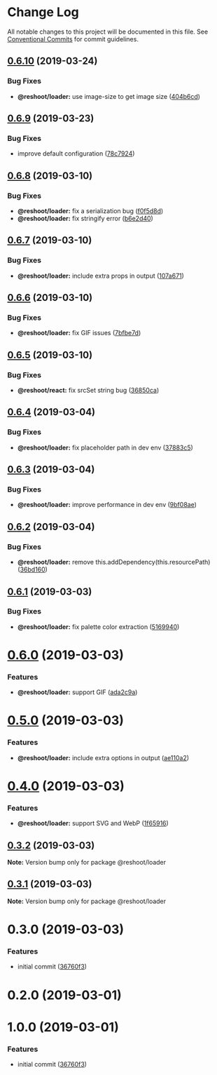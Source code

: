 # Change Log

All notable changes to this project will be documented in this file.
See [Conventional Commits](https://conventionalcommits.org) for commit guidelines.

## [0.6.10](https://github.com/billykwok/reshoot/packages/reshoot-loader/compare/@reshoot/loader@0.6.9...@reshoot/loader@0.6.10) (2019-03-24)


### Bug Fixes

* **@reshoot/loader:** use image-size to get image size ([404b6cd](https://github.com/billykwok/reshoot/packages/reshoot-loader/commit/404b6cd))





## [0.6.9](https://github.com/billykwok/reshoot/packages/reshoot-loader/compare/@reshoot/loader@0.6.8...@reshoot/loader@0.6.9) (2019-03-23)


### Bug Fixes

* improve default configuration ([78c7924](https://github.com/billykwok/reshoot/packages/reshoot-loader/commit/78c7924))





## [0.6.8](https://github.com/billykwok/reshoot/packages/reshoot-loader/compare/@reshoot/loader@0.6.7...@reshoot/loader@0.6.8) (2019-03-10)


### Bug Fixes

* **@reshoot/loader:** fix a serialization bug ([f0f5d8d](https://github.com/billykwok/reshoot/packages/reshoot-loader/commit/f0f5d8d))
* **@reshoot/loader:** fix stringify error ([b6e2d40](https://github.com/billykwok/reshoot/packages/reshoot-loader/commit/b6e2d40))





## [0.6.7](https://github.com/billykwok/reshoot/packages/reshoot-loader/compare/@reshoot/loader@0.6.6...@reshoot/loader@0.6.7) (2019-03-10)


### Bug Fixes

* **@reshoot/loader:** include extra props in output ([107a671](https://github.com/billykwok/reshoot/packages/reshoot-loader/commit/107a671))





## [0.6.6](https://github.com/billykwok/reshoot/packages/reshoot-loader/compare/@reshoot/loader@0.6.5...@reshoot/loader@0.6.6) (2019-03-10)


### Bug Fixes

* **@reshoot/loader:** fix GIF issues ([7bfbe7d](https://github.com/billykwok/reshoot/packages/reshoot-loader/commit/7bfbe7d))





## [0.6.5](https://github.com/billykwok/reshoot/packages/reshoot-loader/compare/@reshoot/loader@0.6.4...@reshoot/loader@0.6.5) (2019-03-10)


### Bug Fixes

* **@reshoot/react:** fix srcSet string bug ([36850ca](https://github.com/billykwok/reshoot/packages/reshoot-loader/commit/36850ca))





## [0.6.4](https://github.com/billykwok/reshoot/packages/reshoot-loader/compare/@reshoot/loader@0.6.3...@reshoot/loader@0.6.4) (2019-03-04)


### Bug Fixes

* **@reshoot/loader:** fix placeholder path in dev env ([37883c5](https://github.com/billykwok/reshoot/packages/reshoot-loader/commit/37883c5))





## [0.6.3](https://github.com/billykwok/reshoot/packages/reshoot-loader/compare/@reshoot/loader@0.6.2...@reshoot/loader@0.6.3) (2019-03-04)


### Bug Fixes

* **@reshoot/loader:** improve performance in dev env ([9bf08ae](https://github.com/billykwok/reshoot/packages/reshoot-loader/commit/9bf08ae))





## [0.6.2](https://github.com/billykwok/reshoot/packages/reshoot-loader/compare/@reshoot/loader@0.6.1...@reshoot/loader@0.6.2) (2019-03-04)


### Bug Fixes

* **@reshoot/loader:** remove this.addDependency(this.resourcePath) ([36bd160](https://github.com/billykwok/reshoot/packages/reshoot-loader/commit/36bd160))





## [0.6.1](https://github.com/billykwok/reshoot/packages/reshoot-loader/compare/@reshoot/loader@0.6.0...@reshoot/loader@0.6.1) (2019-03-03)


### Bug Fixes

* **@reshoot/loader:** fix palette color extraction ([5169940](https://github.com/billykwok/reshoot/packages/reshoot-loader/commit/5169940))





# [0.6.0](https://github.com/billykwok/reshoot/packages/reshoot-loader/compare/@reshoot/loader@0.5.0...@reshoot/loader@0.6.0) (2019-03-03)


### Features

* **@reshoot/loader:** support GIF ([ada2c9a](https://github.com/billykwok/reshoot/packages/reshoot-loader/commit/ada2c9a))





# [0.5.0](https://github.com/billykwok/reshoot/packages/reshoot-loader/compare/@reshoot/loader@0.4.0...@reshoot/loader@0.5.0) (2019-03-03)


### Features

* **@reshoot/loader:** include extra options in output ([ae110a2](https://github.com/billykwok/reshoot/packages/reshoot-loader/commit/ae110a2))





# [0.4.0](https://github.com/billykwok/reshoot/packages/reshoot-loader/compare/@reshoot/loader@0.3.2...@reshoot/loader@0.4.0) (2019-03-03)


### Features

* **@reshoot/loader:** support SVG and WebP ([1f65916](https://github.com/billykwok/reshoot/packages/reshoot-loader/commit/1f65916))





## [0.3.2](https://github.com/billykwok/reshoot/packages/reshoot-loader/compare/@reshoot/loader@0.3.1...@reshoot/loader@0.3.2) (2019-03-03)

**Note:** Version bump only for package @reshoot/loader





## [0.3.1](https://github.com/billykwok/reshoot/packages/reshoot-loader/compare/@reshoot/loader@0.3.0...@reshoot/loader@0.3.1) (2019-03-03)

**Note:** Version bump only for package @reshoot/loader





# 0.3.0 (2019-03-03)


### Features

* initial commit ([36760f3](https://github.com/billykwok/reshoot/packages/reshoot-loader/commit/36760f3))





# 0.2.0 (2019-03-01)



# 1.0.0 (2019-03-01)


### Features

* initial commit ([36760f3](https://github.com/billykwok/reshoot/packages/reshoot-loader/commit/36760f3))
